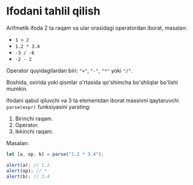 # Ifodani tahlil qilish

Arifmetik ifoda 2 ta raqam va ular orasidagi operatordan iborat, masalan:

- `1 + 2`
- `1.2 * 3.4`
- `-3 / -6`
- `-2 - 2`

Operator quyidagilardan biri: `"+"`, `"-"`, `"*"` yoki `"/"`.

Boshida, oxirida yoki qismlar o'rtasida qo'shimcha bo'shliqlar bo'lishi mumkin.

Ifodani qabul qiluvchi va 3 ta elementdan iborat massivni qaytaruvchi `parse(expr)` funksiyasini yarating:

1. Birinchi raqam.
2. Operator.
3. Ikkinchi raqam.

Masalan:

```js
let [a, op, b] = parse("1.2 * 3.4");

alert(a); // 1.2
alert(op); // *
alert(b); // 3.4
```
